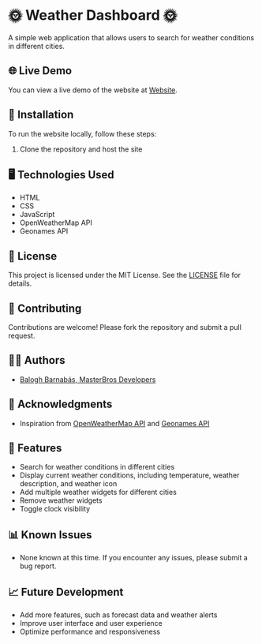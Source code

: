 # 🌞 Weather Dashboard 🌞

A simple web application that allows users to search for weather conditions in different cities.

## 🌐 Live Demo

You can view a live demo of the website at [Website](https://weather-dashboard-theta-drab.vercel.app/).

## 🔧 Installation

To run the website locally, follow these steps:

1. Clone the repository and host the site

## 🖥️ Technologies Used

* HTML
* CSS
* JavaScript
* OpenWeatherMap API
* Geonames API


## 📝 License

This project is licensed under the MIT License. See the [LICENSE](LICENSE) file for details.

## 🙌 Contributing

Contributions are welcome! Please fork the repository and submit a pull request.

## 👨‍💻 Authors

* [Balogh Barnabás, MasterBros Developers](https://github.com/bbarni2020)

## 🙏 Acknowledgments

* Inspiration from [OpenWeatherMap API](https://openweathermap.org/api) and [Geonames API](https://www.geonames.org/manageaccount)

## 📝 Features

* Search for weather conditions in different cities
* Display current weather conditions, including temperature, weather description, and weather icon
* Add multiple weather widgets for different cities
* Remove weather widgets
* Toggle clock visibility

## 📊 Known Issues

* None known at this time. If you encounter any issues, please submit a bug report.

## 📈 Future Development

* Add more features, such as forecast data and weather alerts
* Improve user interface and user experience
* Optimize performance and responsiveness
